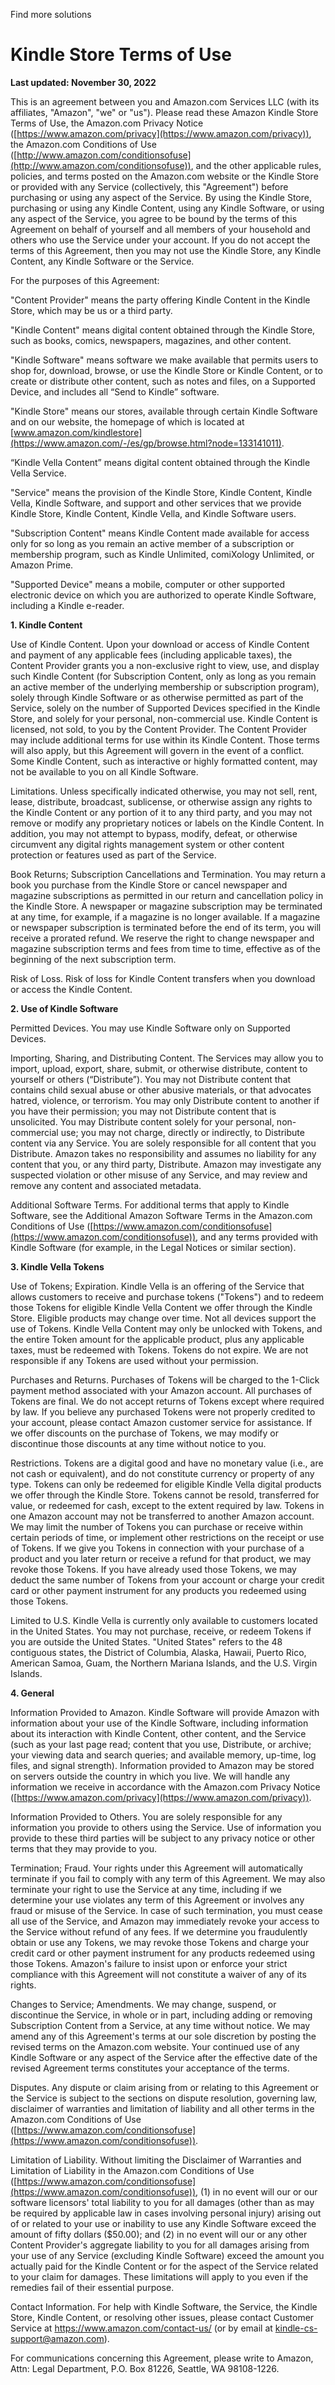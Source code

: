 Find more solutions

Kindle Store Terms of Use
=========================

**Last updated: November 30, 2022**

This is an agreement between you and Amazon.com Services LLC (with its affiliates, "Amazon", "we" or "us"). Please read these Amazon Kindle Store Terms of Use, the Amazon.com Privacy Notice ([https://www.amazon.com/privacy](https://www.amazon.com/privacy)), the Amazon.com Conditions of Use ([http://www.amazon.com/conditionsofuse](http://www.amazon.com/conditionsofuse)), and the other applicable rules, policies, and terms posted on the Amazon.com website or the Kindle Store or provided with any Service (collectively, this "Agreement") before purchasing or using any aspect of the Service. By using the Kindle Store, purchasing or using any Kindle Content, using any Kindle Software, or using any aspect of the Service, you agree to be bound by the terms of this Agreement on behalf of yourself and all members of your household and others who use the Service under your account. If you do not accept the terms of this Agreement, then you may not use the Kindle Store, any Kindle Content, any Kindle Software or the Service.

For the purposes of this Agreement:

"Content Provider" means the party offering Kindle Content in the Kindle Store, which may be us or a third party.

"Kindle Content" means digital content obtained through the Kindle Store, such as books, comics, newspapers, magazines, and other content.

"Kindle Software" means software we make available that permits users to shop for, download, browse, or use the Kindle Store or Kindle Content, or to create or distribute other content, such as notes and files, on a Supported Device, and includes all “Send to Kindle” software.

"Kindle Store" means our stores, available through certain Kindle Software and on our website, the homepage of which is located at [www.amazon.com/kindlestore](https://www.amazon.com/-/es/gp/browse.html?node=133141011).

“Kindle Vella Content” means digital content obtained through the Kindle Vella Service.

"Service" means the provision of the Kindle Store, Kindle Content, Kindle Vella, Kindle Software, and support and other services that we provide Kindle Store, Kindle Content, Kindle Vella, and Kindle Software users.

"Subscription Content" means Kindle Content made available for access only for so long as you remain an active member of a subscription or membership program, such as Kindle Unlimited, comiXology Unlimited, or Amazon Prime.

"Supported Device" means a mobile, computer or other supported electronic device on which you are authorized to operate Kindle Software, including a Kindle e-reader.

**1\. Kindle Content**

Use of Kindle Content. Upon your download or access of Kindle Content and payment of any applicable fees (including applicable taxes), the Content Provider grants you a non-exclusive right to view, use, and display such Kindle Content (for Subscription Content, only as long as you remain an active member of the underlying membership or subscription program), solely through Kindle Software or as otherwise permitted as part of the Service, solely on the number of Supported Devices specified in the Kindle Store, and solely for your personal, non-commercial use. Kindle Content is licensed, not sold, to you by the Content Provider. The Content Provider may include additional terms for use within its Kindle Content. Those terms will also apply, but this Agreement will govern in the event of a conflict. Some Kindle Content, such as interactive or highly formatted content, may not be available to you on all Kindle Software.

Limitations. Unless specifically indicated otherwise, you may not sell, rent, lease, distribute, broadcast, sublicense, or otherwise assign any rights to the Kindle Content or any portion of it to any third party, and you may not remove or modify any proprietary notices or labels on the Kindle Content. In addition, you may not attempt to bypass, modify, defeat, or otherwise circumvent any digital rights management system or other content protection or features used as part of the Service.

Book Returns; Subscription Cancellations and Termination. You may return a book you purchase from the Kindle Store or cancel newspaper and magazine subscriptions as permitted in our return and cancellation policy in the Kindle Store. A newspaper or magazine subscription may be terminated at any time, for example, if a magazine is no longer available. If a magazine or newspaper subscription is terminated before the end of its term, you will receive a prorated refund. We reserve the right to change newspaper and magazine subscription terms and fees from time to time, effective as of the beginning of the next subscription term.

Risk of Loss. Risk of loss for Kindle Content transfers when you download or access the Kindle Content.

**2\. Use of Kindle Software** 

Permitted Devices. You may use Kindle Software only on Supported Devices. 

Importing, Sharing, and Distributing Content. The Services may allow you to import, upload, export, share, submit, or otherwise distribute, content to yourself or others (“Distribute”). You may not Distribute content that contains child sexual abuse or other abusive materials, or that advocates hatred, violence, or terrorism. You may only Distribute content to another if you have their permission; you may not Distribute content that is unsolicited. You may Distribute content solely for your personal, non-commercial use; you may not charge, directly or indirectly, to Distribute content via any Service. You are solely responsible for all content that you Distribute. Amazon takes no responsibility and assumes no liability for any content that you, or any third party, Distribute. Amazon may investigate any suspected violation or other misuse of any Service, and may review and remove any content and associated metadata. 

Additional Software Terms. For additional terms that apply to Kindle Software, see the Additional Amazon Software Terms in the Amazon.com Conditions of Use ([https://www.amazon.com/conditionsofuse](https://www.amazon.com/conditionsofuse)), and any terms provided with Kindle Software (for example, in the Legal Notices or similar section).

**3\. Kindle Vella Tokens**

Use of Tokens; Expiration. Kindle Vella is an offering of the Service that allows customers to receive and purchase tokens ("Tokens") and to redeem those Tokens for eligible Kindle Vella Content we offer through the Kindle Store. Eligible products may change over time. Not all devices support the use of Tokens. Kindle Vella Content may only be unlocked with Tokens, and the entire Token amount for the applicable product, plus any applicable taxes, must be redeemed with Tokens. Tokens do not expire. We are not responsible if any Tokens are used without your permission.

Purchases and Returns. Purchases of Tokens will be charged to the 1-Click payment method associated with your Amazon account. All purchases of Tokens are final. We do not accept returns of Tokens except where required by law. If you believe any purchased Tokens were not properly credited to your account, please contact Amazon customer service for assistance. If we offer discounts on the purchase of Tokens, we may modify or discontinue those discounts at any time without notice to you.

Restrictions. Tokens are a digital good and have no monetary value (i.e., are not cash or equivalent), and do not constitute currency or property of any type. Tokens can only be redeemed for eligible Kindle Vella digital products we offer through the Kindle Store. Tokens cannot be resold, transferred for value, or redeemed for cash, except to the extent required by law. Tokens in one Amazon account may not be transferred to another Amazon account. We may limit the number of Tokens you can purchase or receive within certain periods of time, or implement other restrictions on the receipt or use of Tokens. If we give you Tokens in connection with your purchase of a product and you later return or receive a refund for that product, we may revoke those Tokens. If you have already used those Tokens, we may deduct the same number of Tokens from your account or charge your credit card or other payment instrument for any products you redeemed using those Tokens.

Limited to U.S. Kindle Vella is currently only available to customers located in the United States. You may not purchase, receive, or redeem Tokens if you are outside the United States. "United States" refers to the 48 contiguous states, the District of Columbia, Alaska, Hawaii, Puerto Rico, American Samoa, Guam, the Northern Mariana Islands, and the U.S. Virgin Islands.

**4\. General**

Information Provided to Amazon. Kindle Software will provide Amazon with information about your use of the Kindle Software, including information about its interaction with Kindle Content, other content, and the Service (such as your last page read; content that you use, Distribute, or archive; your viewing data and search queries; and available memory, up-time, log files, and signal strength). Information provided to Amazon may be stored on servers outside the country in which you live. We will handle any information we receive in accordance with the Amazon.com Privacy Notice ([https://www.amazon.com/privacy](https://www.amazon.com/privacy)).

Information Provided to Others. You are solely responsible for any information you provide to others using the Service. Use of information you provide to these third parties will be subject to any privacy notice or other terms that they may provide to you.

Termination; Fraud. Your rights under this Agreement will automatically terminate if you fail to comply with any term of this Agreement. We may also terminate your right to use the Service at any time, including if we determine your use violates any term of this Agreement or involves any fraud or misuse of the Service. In case of such termination, you must cease all use of the Service, and Amazon may immediately revoke your access to the Service without refund of any fees. If we determine you fraudulently obtain or use any Tokens, we may revoke those Tokens and charge your credit card or other payment instrument for any products redeemed using those Tokens. Amazon's failure to insist upon or enforce your strict compliance with this Agreement will not constitute a waiver of any of its rights.

Changes to Service; Amendments. We may change, suspend, or discontinue the Service, in whole or in part, including adding or removing Subscription Content from a Service, at any time without notice. We may amend any of this Agreement's terms at our sole discretion by posting the revised terms on the Amazon.com website. Your continued use of any Kindle Software or any aspect of the Service after the effective date of the revised Agreement terms constitutes your acceptance of the terms.

Disputes. Any dispute or claim arising from or relating to this Agreement or the Service is subject to the sections on dispute resolution, governing law, disclaimer of warranties and limitation of liability and all other terms in the Amazon.com Conditions of Use ([https://www.amazon.com/conditionsofuse](https://www.amazon.com/conditionsofuse)).

Limitation of Liability. Without limiting the Disclaimer of Warranties and Limitation of Liability in the Amazon.com Conditions of Use ([https://www.amazon.com/conditionsofuse](https://www.amazon.com/conditionsofuse)), (1) in no event will our or our software licensors' total liability to you for all damages (other than as may be required by applicable law in cases involving personal injury) arising out of or related to your use or inability to use any Kindle Software exceed the amount of fifty dollars ($50.00); and (2) in no event will our or any other Content Provider's aggregate liability to you for all damages arising from your use of any Service (excluding Kindle Software) exceed the amount you actually paid for the Kindle Content or for the aspect of the Service related to your claim for damages. These limitations will apply to you even if the remedies fail of their essential purpose.

Contact Information. For help with Kindle Software, the Service, the Kindle Store, Kindle Content, or resolving other issues, please contact Customer Service at https://www.amazon.com/contact-us/ (or by email at kindle-cs-support@amazon.com).

For communications concerning this Agreement, please write to Amazon, Attn: Legal Department, P.O. Box 81226, Seattle, WA 98108-1226.